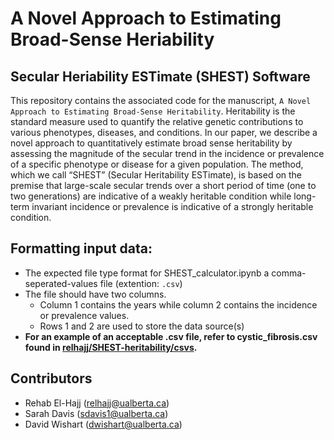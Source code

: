 # A Novel Approach to Estimating Broad-Sense Heriability 

## Secular Heriability ESTimate (SHEST) Software
This repository contains the associated code for the manuscript, `A Novel Approach to Estimating Broad-Sense Heritability`. Heritability is the standard measure used to quantify the relative genetic contributions to various phenotypes, diseases, and conditions. In our paper, we describe a novel approach to quantitatively estimate broad sense heritability by assessing the magnitude of the secular trend in the incidence or prevalence of a specific phenotype or disease for a given population. The method, which we call “SHEST” (Secular Heritability ESTimate), is based on the premise that large-scale secular trends over a short period of time (one to two generations) are indicative of a weakly heritable condition while long-term invariant incidence or prevalence is indicative of a strongly heritable condition.

## Formatting input data:
* The expected file type format for SHEST_calculator.ipynb a comma-seperated-values file (extention: `.csv`)
* The file should have two columns. 
  * Column 1 contains the years while column 2 contains the incidence or prevalence values.
  * Rows 1 and 2 are used to store the data source(s)
* **For an example of an acceptable .csv file, refer to cystic_fibrosis.csv found in [relhajj/SHEST-heritability/csvs](https://github.com/relhajj/SHEST-heritability/blob/92acb4219c7ee84a49af64f883985fce5f8dd3b3/csvs/cystic_fibrosis.csv).**

## Contributors
* Rehab El-Hajj (relhajj@ualberta.ca)
* Sarah Davis (sdavis1@ualberta.ca)
* David Wishart (dwishart@ualberta.ca)
